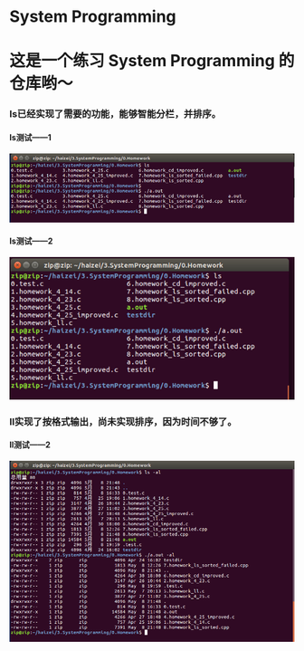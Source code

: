 # System Programming
# 这是一个练习 System Programming 的仓库哟～


### ls已经实现了需要的功能，能够智能分栏，并排序。
#### ls测试——1
![avatar](https://github.com/Zip000000/SystemProgramming/blob/master/0.Homework/ls%E6%B5%8B%E8%AF%951.png?raw=true)

#### ls测试——2
![avatar](https://github.com/Zip000000/SystemProgramming/blob/master/0.Homework/ls%E6%B5%8B%E8%AF%952.png?raw=true)

### ll实现了按格式输出，尚未实现排序，因为时间不够了。
#### ll测试——2
![avatar](https://github.com/Zip000000/SystemProgramming/blob/master/0.Homework/ll%E6%B5%8B%E8%AF%951.png?raw=true)
